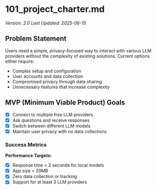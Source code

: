 # 101_project_charter.md

_Version: 2.0_
_Last Updated: 2025-06-15_

## Problem Statement
Users need a simple, privacy-focused way to interact with various LLM providers without the complexity of existing solutions. Current options either require:
- Complex setup and configuration
- User accounts and data collection
- Compromised privacy through data sharing
- Unnecessary features that increase complexity

## MVP (Minimum Viable Product) Goals
- [x] Connect to multiple free LLM providers
- [x] Ask questions and receive responses
- [x] Switch between different LLM models
- [x] Maintain user privacy with no data collectionc

### Success Metrics
**Performance Targets:**
- [x] Response time < 2 seconds for local models
- [x] App size < 20MB
- [x] Zero data collection or tracking
- [x] Support for at least 3 LLM providers
